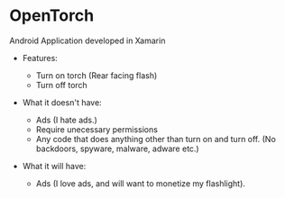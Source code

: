 # OpenTorch

Android Application developed in Xamarin

- Features:
  - Turn on torch (Rear facing flash)
  - Turn off torch

- What it doesn't have:
  - Ads (I hate ads.)
  - Require unecessary permissions
  - Any code that does anything other than turn on and turn off. (No backdoors, spyware, malware, adware etc.)

- What it will have:
  - Ads (I love ads, and will want to monetize my flashlight).
